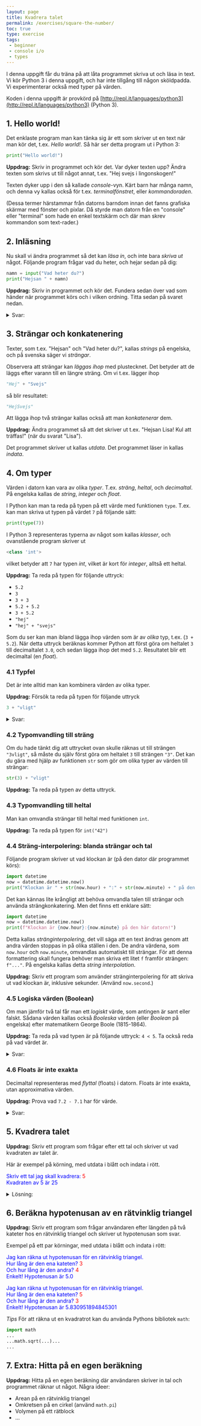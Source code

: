 ```yaml
---
layout: page
title: Kvadrera talet
permalink: /exercises/square-the-number/
toc: true
type: exercise
tags:
 - beginner
 - console i/o
 - types
---
```

I denna uppgift får du träna på att låta programmet skriva ut och läsa in text. Vi kör Python 3 i denna uppgift, och har inte tillgång till någon sköldpadda. Vi experimenterar också med typer på värden.

Koden i denna uppgift är provkörd på [http://repl.it/languages/python3](http://repl.it/languages/python3) (Python 3).

## 1. Hello world!

Det enklaste program man kan tänka sig är ett som skriver ut en text när man kör det, t.ex. *Hello world!*. Så här ser detta program ut i Python 3:

```python
print("Hello world!")
```

**Uppdrag:** Skriv in programmet och kör det. Var dyker texten upp? Ändra texten som skrivs ut till något annat, t.ex. "Hej svejs i lingonskogen!"

Texten dyker upp i den så kallade *console*-vyn. Kärt barn har många namn, och denna vy kallas också för t.ex. *terminalfönstret*, eller *kommandoraden*.

(Dessa termer härstammar från datorns barndom innan det fanns grafiska skärmar med fönster och pixlar. Då styrde man datorn från en "console" eller "terminal" som hade en enkel textskärm och där man skrev kommandon som text-rader.)

## 2. Inläsning

Nu skall vi ändra programmet så det kan *läsa in*, och inte bara *skriva ut* något. Följande program frågar vad du heter, och hejar sedan på dig:

```python
namn = input("Vad heter du?")
print("Hejsan " + namn)
```
**Uppdrag:** Skriv in programmet och kör det. Fundera sedan över vad som händer när programmet körs och i vilken ordning. Titta sedan på svaret nedan.


<details>
<summary markdown="span">
Svar:
</summary>
<ol>
<li>Programmet skriver ut texten "Vad heter du?" och väntar på svar.</li>
<li>Användaren skriver in ett svar, t.ex. "Lisa", och trycker på return.</li>
<li>Programmet fortsätter köra och lagrar svaret ("Lisa") i variabeln <i>namn</i>.</li>
<li>Programmet lägger ihop texten "Hejsan " med texten i variabeln <i>namn</i> till den längre texten: "Hejsan Lisa".</li>
<li>Programmet skriver ut den längre texten, "Hejsan Lisa".</li>
</ol>
</details>

## 3. Strängar och konkatenering

Texter, som t.ex. "Hejsan" och "Vad heter du?", kallas *strings* på engelska, och på svenska säger vi *strängar*.

Observera att strängar kan *läggas ihop* med plustecknet. Det betyder att de läggs efter varann till en längre sträng. Om vi t.ex. lägger ihop
```python
"Hej" + "Svejs"
```
så blir resultatet:
```python
"HejSvejs"
```

Att lägga ihop två strängar kallas också att man *konkatenerar* dem.

**Uppdrag:** Ändra programmet så att det skriver ut t.ex. "Hejsan Lisa! Kul att träffas!" (när du svarat "Lisa").

Det programmet skriver ut kallas *utdata*. Det programmet läser in kallas *indata*.

## 4. Om typer

Värden i datorn kan vara av olika *typer*. T.ex. *sträng*, *heltal*, och *decimaltal*. På engelska kallas de *string*, *integer* och *float*.

I Python kan man ta reda på typen på ett värde med funktionen `type`. T.ex. kan man skriva ut typen på värdet `7` på följande sätt:

```python
print(type(7))
```

I Python 3 representeras typerna av något som kallas *klasser*, och ovanstående program skriver ut

```python
<class 'int'>
```

vilket betyder att `7` har typen *int*, vilket är kort för *integer*, alltså ett heltal.

**Uppdrag:** Ta reda på typen för följande uttryck:
  * `5.2`
  * `3`
  * `3 + 3`
  * `5.2 + 5.2`
  * `3 + 5.2`
  * `"hej"`
  * `"hej" + "svejs"`

Som du ser kan man ibland lägga ihop värden som är av *olika* typ, t.ex. (`3 + 5.2`). När detta uttryck beräknas kommer Python att först göra om heltalet `3` till decimaltalet `3.0`, och sedan lägga ihop det med `5.2`. Resultatet blir ett decimaltal (en *float*).

### 4.1 Typfel

Det är inte alltid man kan kombinera värden av olika typer.

**Uppdrag:** Försök ta reda på typen för följande uttryck
```python
3 + "vligt"
```
<details>
<summary markdown="span">
Svar:
</summary>
<p>När du försöker köra ett program med ovanstående uttryck i Python 3 så får du följande fel:
<pre>
TypeError: unsupported operand type(s) for +: 'int' and 'str'
</pre>
Det betyder alltså att Python 3 <i>inte</i> stödjer att man lägger ihop heltal med strängar.
</p>
</details>

### 4.2 Typomvandling till sträng

Om du hade tänkt dig att uttrycket ovan skulle räknas ut till strängen `"3vligt"`, så måste du själv först göra om heltalet `3` till strängen `"3"`. Det kan du gära med hjälp av funktionen `str` som gör om olika typer av värden till strängar:

```python
str(3) + "vligt"
```
**Uppdrag:** Ta reda på typen av detta uttryck.

### 4.3 Typomvandling till heltal

Man kan omvandla strängar till heltal med funktionen `int`.

**Uppdrag:** Ta reda på typen för `int("42")`

### 4.4 Sträng-interpolering: blanda strängar och tal

Följande program skriver ut vad klockan är (på den dator där programmet körs):

```python
import datetime
now = datetime.datetime.now()
print("Klockan är " + str(now.hour) + ":" + str(now.minute) + " på den här datorn!")
```
Det kan kännas lite krångligt att behöva omvandla talen till strängar och använda strängkonkatering. Men det finns ett enklare sätt:

```python
import datetime
now = datetime.datetime.now()
print(f"Klockan är {now.hour}:{now.minute} på den här datorn!")
```

Detta kallas *stränginterpolering*, det vill säga att en text ändras genom att andra värden stoppas in på olika ställen i den. De andra värdena, som `now.hour` och `now.minute`, omvandlas automatiskt till strängar. För att denna formattering skall fungera behöver man skriva ett litet `f` framför strängen: `f"..."`. På engelska kallas detta *string interpolation*.

**Uppdrag:** Skriv ett program som använder stränginterpolering för att skriva ut vad klockan är, inklusive sekunder. (Använd `now.second`.)

### 4.5 Logiska värden (Boolean)

Om man jämför två tal får man ett *logiskt* värde, som antingen är sant eller falskt. Sådana värden kallas också *Booleska* värden (eller *Boolean* på engelska) efter matematikern George Boole (1815-1864).

**Uppdrag:** Ta reda på vad typen är på följande uttryck: `4 < 5`. Ta också reda på vad värdet är.

<details>
<summary markdown="span">
Svar:
</summary>
<p>
Typen är <i>bool</i>, alltså boolean. Värdet är <i>True</i>, alltså sant.
<pre>
print(type(4<5))
print(4<5)
</pre>

</p>
</details>

### 4.6 Floats är inte exakta

Decimaltal representeras med *flyttal* (floats) i datorn. Floats är inte exakta, utan approximativa värden.

**Uppdrag:** Prova vad `7.2 - 7.1` har för värde.

<details>
<summary markdown="span">
Svar:
</summary>
<p>
Du kan göra:
<pre>
print(7.2 - 7.1)
</pre>
Du ser att 7.2 - 7.1 inte är exakt 0.1.
</p>
</details>

## 5. Kvadrera talet

**Uppdrag:** Skriv ett program som frågar efter ett tal och skriver ut vad kvadraten av talet är.

Här är exempel på körning, med utdata i blått och indata i rött.

<p>
<font color="blue">Skriv ett tal jag skall kvadrera: </font><font color="red">5</font><br>
<font color="blue">Kvadraten av 5 är 25</font>
</p>

<details>
<summary markdown="span">
Lösning:
</summary>
<pre>
tal = int(input("Skriv ett tal jag skall kvadrera: "))
kvadrat = tal * tal
print(f"Kvadraten av {tal} är {kvadrat}")
</pre>
</details>

## 6. Beräkna hypotenusan av en rätvinklig triangel

**Uppdrag:** Skriv ett program som frågar användaren efter längden på två kateter hos en rätvinklig triangel och skriver ut hypotenusan som svar.

Exempel på ett par körningar, med utdata i blått och indata i rött:

<p>
<font color="blue">Jag kan räkna ut hypotenusan för en rätvinklig triangel.<br>
Hur lång är den ena kateten?</font> <font color="red">3</font><br>
<font color="blue">Och hur lång är den andra?</font> <font color="red">4</font><br>
<font color="blue">Enkelt! Hypotenusan är 5.0</font>
</p>


<p>
<font color="blue">Jag kan räkna ut hypotenusan för en rätvinklig triangel.<br>
Hur lång är den ena kateten?</font> <font color="red">5</font><br>
<font color="blue">Och hur lång är den andra?</font> <font color="red">3</font><br>
<font color="blue">Enkelt! Hypotenusan är 5.830951894845301</font>
</p>

*Tips* För att räkna ut en kvadratrot kan du använda Pythons bibliotek `math`:

```python
import math
...
...math.sqrt(...)...
...
```

## 7. Extra: Hitta på en egen beräkning

**Uppdrag:** Hitta på en egen beräkning där användaren skriver in tal och programmet räknar ut något. Några ideer:
  * Arean på en rätvinklig triangel
  * Omkretsen på en cirkel (använd `math.pi`)
  * Volymen på ett rätblock
  * ...
